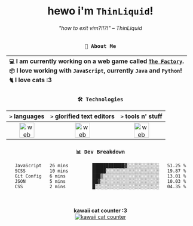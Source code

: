 <div align="center">
  
  # hewo i'm `ThinLiquid`!
  ###### "how to exit vim?!!?!" – ThinLiquid
  
  ### `👤 About Me`

  | `💻`  I am currently working on a web game called [`The Factory`](https://github.com/ThinLiquid/The-Factory).<br/>`📦`  I love working with `JavaScript`, currently `Java` and `Python`!</br>`🐈`  I love cats :3 |
  |:---|

  
  ### `🛠️ Technologies`
  
  | `>` **languages**  | `>` **glorified text editors** | `>` **tools n' stuff** |
  |:------------------:|:------------------------------:|:----------------------:|
  | <img src="https://skillicons.dev/icons?i=ts,js,react,python,java" alt="web dev" height="40"/> | <img src="https://skillicons.dev/icons?i=vscode,eclipse,idea" alt="web dev" height="40"/> | <img src="https://skillicons.dev/icons?i=bash,git,photoshop" alt="web dev" height="40"/> |
  
  ### `📊 Dev Breakdown`
  
  <!--START_SECTION:waka-->

```text
JavaScript   26 mins         ████████████▓░░░░░░░░░░░░   51.25 %
SCSS         10 mins         █████░░░░░░░░░░░░░░░░░░░░   19.87 %
Git Config   6 mins          ███▒░░░░░░░░░░░░░░░░░░░░░   13.01 %
JSON         5 mins          ██▓░░░░░░░░░░░░░░░░░░░░░░   10.03 %
CSS          2 mins          █░░░░░░░░░░░░░░░░░░░░░░░░   04.35 %
```

<!--END_SECTION:waka-->
  
  <br/><br/>
  <b>kawaii cat counter :3</b><br/>
  [![kawaii cat counter](https://count.getloli.com/get/@ThinLiquid?theme=moebooru)](https://moe-counter.glitch.me)
</div>
